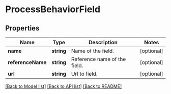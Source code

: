 # ProcessBehaviorField

## Properties
Name | Type | Description | Notes
------------ | ------------- | ------------- | -------------
**name** | **string** | Name of the field. | [optional] 
**referenceName** | **string** | Reference name of the field. | [optional] 
**url** | **string** | Url to field. | [optional] 

[[Back to Model list]](../README.md#documentation-for-models) [[Back to API list]](../README.md#documentation-for-api-endpoints) [[Back to README]](../README.md)


